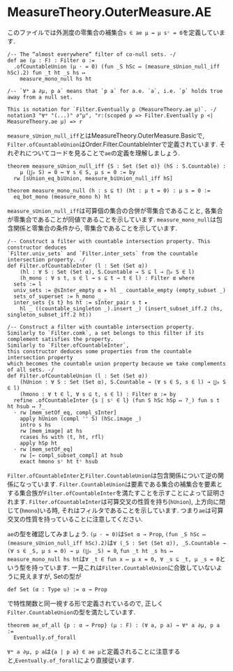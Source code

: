 MeasureTheory.OuterMeasure.AE
============================================
このファイルでは外測度の零集合の補集合`s ∈ ae μ ↔ μ sᶜ = 0`を定義しています. 

``` lean4
/-- The “almost everywhere” filter of co-null sets. -/
def ae (μ : F) : Filter α :=
  .ofCountableUnion (μ · = 0) (fun _S hSc ↦ (measure_sUnion_null_iff hSc).2) fun _t ht _s hs ↦
    measure_mono_null hs ht

/-- `∀ᵐ a ∂μ, p a` means that `p a` for a.e. `a`, i.e. `p` holds true away from a null set.

This is notation for `Filter.Eventually p (MeasureTheory.ae μ)`. -/
notation3 "∀ᵐ "(...)" ∂"μ", "r:(scoped p => Filter.Eventually p <| MeasureTheory.ae μ) => r
```

`measure_sUnion_null_iff`とはMeasureTheory.OuterMeasure.Basicで, `Filter.ofCountableUnion`はOrder.Filter.CountableInterで定義されています. それぞれについてコードを見ることで`ae`の定義を理解しましょう.

``` lean4
theorem measure_sUnion_null_iff {S : Set (Set α)} (hS : S.Countable) :
    μ (⋃₀ S) = 0 ↔ ∀ s ∈ S, μ s = 0 := by
  rw [sUnion_eq_biUnion, measure_biUnion_null_iff hS]

theorem measure_mono_null (h : s ⊆ t) (ht : μ t = 0) : μ s = 0 :=
  eq_bot_mono (measure_mono h) ht
```
`measure_sUnion_null_iff`は可算個の集合の合併が零集合であることと, 各集合が零集合であることが同値であることを示しています. `measure_mono_null`は包含関係と零集合の条件から, 零集合であることを示しています.

``` lean4
/-- Construct a filter with countable intersection property. This constructor deduces
`Filter.univ_sets` and `Filter.inter_sets` from the countable intersection property. -/
def Filter.ofCountableInter (l : Set (Set α))
    (hl : ∀ S : Set (Set α), S.Countable → S ⊆ l → ⋂₀ S ∈ l)
    (h_mono : ∀ s t, s ∈ l → s ⊆ t → t ∈ l) : Filter α where
  sets := l
  univ_sets := @sInter_empty α ▸ hl _ countable_empty (empty_subset _)
  sets_of_superset := h_mono _ _
  inter_sets {s t} hs ht := sInter_pair s t ▸
    hl _ ((countable_singleton _).insert _) (insert_subset_iff.2 ⟨hs, singleton_subset_iff.2 ht⟩)

/-- Construct a filter with countable intersection property.
Similarly to `Filter.comk`, a set belongs to this filter if its complement satisfies the property.
Similarly to `Filter.ofCountableInter`,
this constructor deduces some properties from the countable intersection property
which becomes the countable union property because we take complements of all sets. -/
def Filter.ofCountableUnion (l : Set (Set α))
    (hUnion : ∀ S : Set (Set α), S.Countable → (∀ s ∈ S, s ∈ l) → ⋃₀ S ∈ l)
    (hmono : ∀ t ∈ l, ∀ s ⊆ t, s ∈ l) : Filter α := by
  refine .ofCountableInter {s | sᶜ ∈ l} (fun S hSc hSp ↦ ?_) fun s t ht hsub ↦ ?_
  · rw [mem_setOf_eq, compl_sInter]
    apply hUnion (compl '' S) (hSc.image _)
    intro s hs
    rw [mem_image] at hs
    rcases hs with ⟨t, ht, rfl⟩
    apply hSp ht
  · rw [mem_setOf_eq]
    rw [← compl_subset_compl] at hsub
    exact hmono sᶜ ht tᶜ hsub
```

`Filter.ofCountableInter`と`Filter.CountableUnion`は包含関係について逆の関係になっています. `Filter.CountableUnion`は要素である集合の補集合を要素とする集合族が`Filter.ofCountableInter`を満たすことを示すことによって証明されます.
`Filter.ofCountableInter`は可算交叉の性質を持ち(`hUnion`), 上方向に閉じて(`hmono`)いる時, それはフィルタであることを示しています. つまり`ae`は可算交叉の性質を持っていることに注意してください.

`ae`の型を確認してみましょう. `(μ · = 0)`は`Set α → Prop`, `(fun _S hSc ↦ (measure_sUnion_null_iff hSc).2)`は`∀ (_S : Set (Set α)), _S.Countable → (∀ s ∈ _S, μ s = 0) → μ (⋃₀ _S) = 0`, `fun _t ht _s hs ↦ measure_mono_null hs ht`は`∀ _t ∈ fun x ↦ μ x = 0, ∀ _s ⊆ _t, μ _s = 0`という型を持っています. 一見これは`Filter.CountableUnion`に合致していないように見えますが, Setの型が
``` lean4
def Set (α : Type u) := α → Prop
```
で特性関数と同一視する形で定義されているので, 正しく`Filter.CountableUnion`の型を満たしています.

``` lean4
theorem ae_of_all {p : α → Prop} (μ : F) : (∀ a, p a) → ∀ᵐ a ∂μ, p a :=
  Eventually.of_forall
```
`∀ᵐ a ∂μ, p a`は`{a | p a} ∈ ae μ`と定義されることに注意すると,`Eventually.of_forall`により直接従います.
